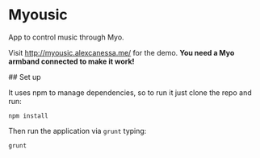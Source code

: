# Myousic

App to control music through Myo.

Visit http://myousic.alexcanessa.me/ for the demo. **You need a Myo armband connected to make it work!**

## Set up

It uses npm to manage dependencies, so to run it just clone the repo and run:

```
npm install
```

Then run the application via `grunt` typing:

```
grunt
```
